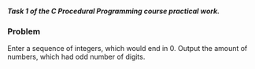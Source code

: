 ##### Task 1 of the C Procedural Programming course practical work.  

### Problem

Enter a sequence of integers, which would end in 0. Output the amount of numbers, which had odd number of digits.  
